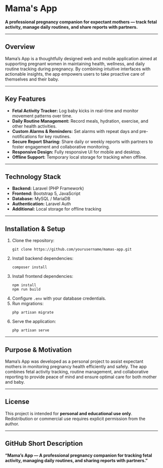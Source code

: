 # Mama's App

**A professional pregnancy companion for expectant mothers — track fetal activity, manage daily routines, and share reports with partners.**

---

## Overview

Mama’s App is a thoughtfully designed web and mobile application aimed at supporting pregnant women in maintaining health, wellness, and daily routine tracking during pregnancy. By combining intuitive interfaces with actionable insights, the app empowers users to take proactive care of themselves and their baby.

---

## Key Features

- **Fetal Activity Tracker:** Log baby kicks in real-time and monitor movement patterns over time.
- **Daily Routine Management:** Record meals, hydration, exercise, and other health activities.
- **Custom Alarms & Reminders:** Set alarms with repeat days and pre-notifications for key routines.
- **Secure Report Sharing:** Share daily or weekly reports with partners to foster engagement and collaborative monitoring.
- **Responsive Design:** Fully responsive UI for mobile and desktop.
- **Offline Support:** Temporary local storage for tracking when offline.

---

## Technology Stack

- **Backend:** Laravel (PHP Framework)
- **Frontend:** Bootstrap 5, JavaScript
- **Database:** MySQL / MariaDB
- **Authentication:** Laravel Auth
- **Additional:** Local storage for offline tracking

---

## Installation & Setup

1. Clone the repository:
   ```
   git clone https://github.com/yourusername/mamas-app.git
   ```
2. Install backend dependencies:
   ```
   composer install
   ```
3. Install frontend dependencies:
   ```
   npm install
   npm run build
   ```
4. Configure `.env` with your database credentials.
5. Run migrations:
   ```
   php artisan migrate
   ```
6. Serve the application:
   ```
   php artisan serve
   ```

---

## Purpose & Motivation

Mama’s App was developed as a personal project to assist expectant mothers in monitoring pregnancy health efficiently and safely. The app combines fetal activity tracking, routine management, and collaborative reporting to provide peace of mind and ensure optimal care for both mother and baby.

---

## License

This project is intended for **personal and educational use only**. Redistribution or commercial use requires explicit permission from the author.

---

## GitHub Short Description

**“Mama’s App — A professional pregnancy companion for tracking fetal activity, managing daily routines, and sharing reports with partners.”**

